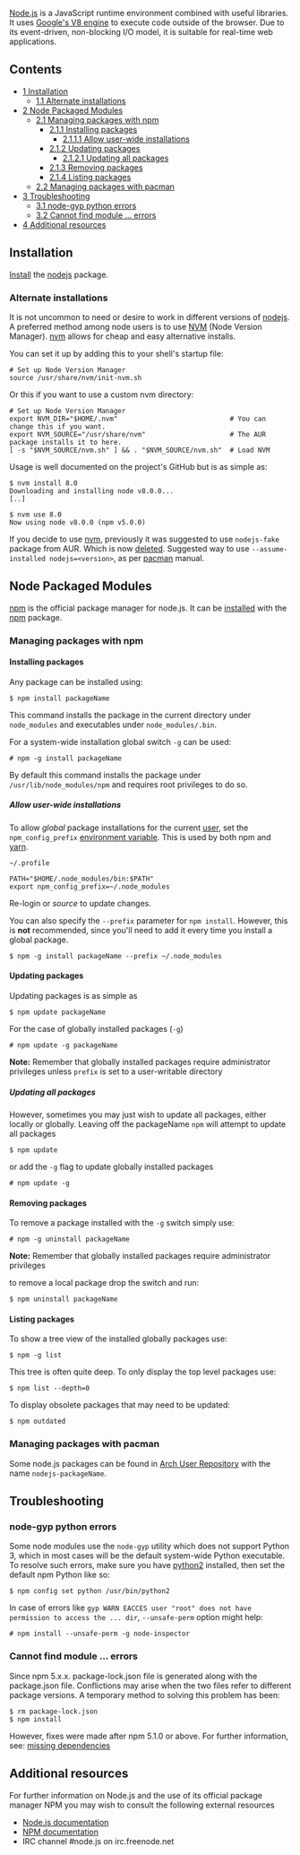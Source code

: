 [Node.js](http://nodejs.org/) is a JavaScript runtime environment combined with useful libraries. It uses [Google's V8 engine](https://code.google.com/p/v8/) to execute code outside of the browser. Due to its event-driven, non-blocking I/O model, it is suitable for real-time web applications.

## Contents

*   [1 Installation](#Installation)
    *   [1.1 Alternate installations](#Alternate_installations)
*   [2 Node Packaged Modules](#Node_Packaged_Modules)
    *   [2.1 Managing packages with npm](#Managing_packages_with_npm)
        *   [2.1.1 Installing packages](#Installing_packages)
            *   [2.1.1.1 Allow user-wide installations](#Allow_user-wide_installations)
        *   [2.1.2 Updating packages](#Updating_packages)
            *   [2.1.2.1 Updating all packages](#Updating_all_packages)
        *   [2.1.3 Removing packages](#Removing_packages)
        *   [2.1.4 Listing packages](#Listing_packages)
    *   [2.2 Managing packages with pacman](#Managing_packages_with_pacman)
*   [3 Troubleshooting](#Troubleshooting)
    *   [3.1 node-gyp python errors](#node-gyp_python_errors)
    *   [3.2 Cannot find module ... errors](#Cannot_find_module_..._errors)
*   [4 Additional resources](#Additional_resources)

## Installation

[Install](/index.php/Install "Install") the [nodejs](https://www.archlinux.org/packages/?name=nodejs) package.

### Alternate installations

It is not uncommon to need or desire to work in different versions of [nodejs](https://www.archlinux.org/packages/?name=nodejs). A preferred method among node users is to use [NVM](https://github.com/creationix/nvm) (Node Version Manager). [nvm](https://aur.archlinux.org/packages/nvm/) allows for cheap and easy alternative installs.

You can set it up by adding this to your shell's startup file:

```
# Set up Node Version Manager
source /usr/share/nvm/init-nvm.sh

```

Or this if you want to use a custom nvm directory:

```
# Set up Node Version Manager
export NVM_DIR="$HOME/.nvm"                            # You can change this if you want.
export NVM_SOURCE="/usr/share/nvm"                     # The AUR package installs it to here.
[ -s "$NVM_SOURCE/nvm.sh" ] && . "$NVM_SOURCE/nvm.sh"  # Load NVM

```

Usage is well documented on the project's GitHub but is as simple as:

```
$ nvm install 8.0
Downloading and installing node v8.0.0...
[..]

$ nvm use 8.0
Now using node v8.0.0 (npm v5.0.0)

```

If you decide to use [nvm](https://aur.archlinux.org/packages/nvm/), previously it was suggested to use `nodejs-fake` package from AUR. Which is now [deleted](https://lists.archlinux.org/pipermail/aur-requests/2018-January/021828.html%7C). Suggested way to use `--assume-installed nodejs=<version>`, as per [pacman](https://www.archlinux.org/pacman/pacman.8.html#_transaction_options_apply_to_em_s_em_em_r_em_and_em_u_em%7C) manual.

## Node Packaged Modules

[npm](https://www.npmjs.org/) is the official package manager for node.js. It can be [installed](/index.php/Install "Install") with the [npm](https://www.archlinux.org/packages/?name=npm) package.

### Managing packages with npm

#### Installing packages

Any package can be installed using:

```
$ npm install packageName

```

This command installs the package in the current directory under `node_modules` and executables under `node_modules/.bin`.

For a system-wide installation global switch `-g` can be used:

```
# npm -g install packageName

```

By default this command installs the package under `/usr/lib/node_modules/npm` and requires root privileges to do so.

##### Allow user-wide installations

To allow *global* package installations for the current [user](/index.php/User "User"), set the `npm_config_prefix` [environment variable](/index.php/Environment_variables#Per_user "Environment variables"). This is used by both npm and [yarn](https://yarnpkg.com/en/).

 `~/.profile` 
```
PATH="$HOME/.node_modules/bin:$PATH"
export npm_config_prefix=~/.node_modules
```

Re-login or *source* to update changes.

You can also specify the `--prefix` parameter for `npm install`. However, this is **not** recommended, since you'll need to add it every time you install a global package.

```
$ npm -g install packageName --prefix ~/.node_modules

```

#### Updating packages

Updating packages is as simple as

```
$ npm update packageName

```

For the case of globally installed packages (`-g`)

```
# npm update -g packageName

```

**Note:** Remember that globally installed packages require administrator privileges unless `prefix` is set to a user-writable directory

##### Updating all packages

However, sometimes you may just wish to update all packages, either locally or globally. Leaving off the packageName `npm` will attempt to update all packages

```
$ npm update

```

or add the `-g` flag to update globally installed packages

```
# npm update -g

```

#### Removing packages

To remove a package installed with the `-g` switch simply use:

```
# npm -g uninstall packageName

```

**Note:** Remember that globally installed packages require administrator privileges

to remove a local package drop the switch and run:

```
$ npm uninstall packageName

```

#### Listing packages

To show a tree view of the installed globally packages use:

```
$ npm -g list

```

This tree is often quite deep. To only display the top level packages use:

```
$ npm list --depth=0

```

To display obsolete packages that may need to be updated:

```
$ npm outdated

```

### Managing packages with pacman

Some node.js packages can be found in [Arch User Repository](/index.php/Arch_User_Repository "Arch User Repository") with the name `nodejs-packageName`.

## Troubleshooting

### node-gyp python errors

Some node modules use the `node-gyp` utility which does not support Python 3, which in most cases will be the default system-wide Python executable. To resolve such errors, make sure you have [python2](https://www.archlinux.org/packages/?name=python2) installed, then set the default npm Python like so:

```
$ npm config set python /usr/bin/python2

```

In case of errors like `gyp WARN EACCES user "root" does not have permission to access the ... dir`, `--unsafe-perm` option might help:

```
# npm install --unsafe-perm -g node-inspector

```

### Cannot find module ... errors

Since npm 5.x.x. package-lock.json file is generated along with the package.json file. Conflictions may arise when the two files refer to different package versions. A temporary method to solving this problem has been:

```
$ rm package-lock.json
$ npm install

```

However, fixes were made after npm 5.1.0 or above. For further information, see: [missing dependencies](https://github.com/npm/npm/pull/17508)

## Additional resources

For further information on Node.js and the use of its official package manager NPM you may wish to consult the following external resources

*   [Node.js documentation](https://nodejs.org/en/docs/)
*   [NPM documentation](https://docs.npmjs.com/)
*   IRC channel #node.js on irc.freenode.net